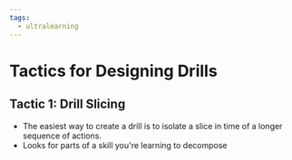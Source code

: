 ```yaml
---
tags:
  - ultralearning
---
```

# Tactics for Designing Drills

## Tactic 1: Drill Slicing
* The easiest way to create a drill is to isolate a slice in time of a longer sequence of actions.
* Looks for parts of a skill you're learning to decompose 